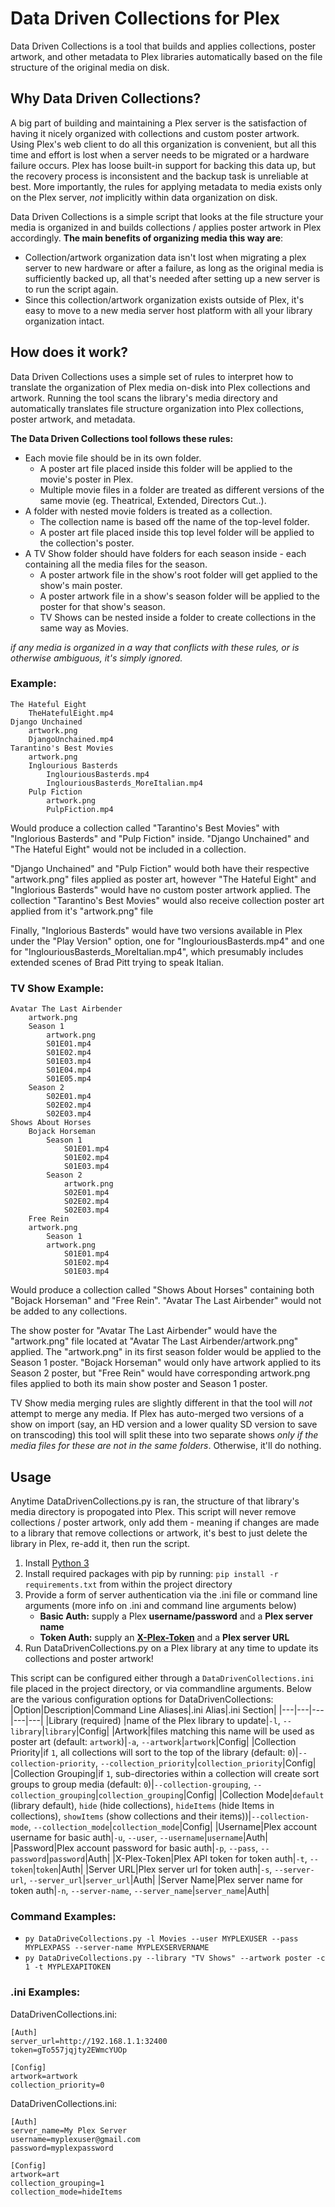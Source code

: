 # Data Driven Collections for Plex
Data Driven Collections is a tool that builds and applies collections, poster artwork, and other metadata to Plex libraries automatically based on the file structure of the original media on disk. 

## Why Data Driven Collections?

A big part of building and maintaining a Plex server is the satisfaction of having it nicely organized with collections and custom poster artwork. Using Plex's web client to do all this organization is convenient, but all this time and effort is lost when a server needs to be migrated or a hardware failure occurs. Plex has loose built-in support for backing this data up, but the recovery process is inconsistent and the backup task is unreliable at best. More importantly, the rules for applying metadata to media exists only on the Plex server, *not* implicitly within data organization on disk.

Data Driven Collections is a simple script that looks at the file structure your media is organized in and builds collections / applies poster artwork in Plex accordingly. **The main benefits of organizing media this way are**: 
* Collection/artwork organization data isn't lost when migrating a plex server to new hardware or after a failure, as long as the original media is sufficiently backed up, all that's needed after setting up a new server is to run the script again.
* Since this collection/artwork organization exists outside of Plex, it's easy to move to a new media server host platform with all your library organization intact.

## How does it work?
Data Driven Collections uses a simple set of rules to interpret how to translate the organization of Plex media on-disk into Plex collections and artwork. Running the tool scans the library's media directory and automatically translates file structure organization into Plex collections, poster artwork, and metadata. 

**The Data Driven Collections tool follows these rules:**
* Each movie file should be in its own folder.
    * A poster art file placed inside this folder will be applied to the movie's poster in Plex.
    * Multiple movie files in a folder are treated as different versions of the same movie (eg. Theatrical, Extended, Directors Cut..).
* A folder with nested movie folders is treated as a collection.
    * The collection name is based off the name of the top-level folder.
    * A poster art file placed inside this top level folder will be applied to the collection's poster.
* A TV Show folder should have folders for each season inside - each containing all the media files for the season.
   * A poster artwork file in the show's root folder will get applied to the show's main poster.
   * A poster artwork file in a show's season folder will be applied to the poster for that show's season.
   * TV Shows can be nested inside a folder to create collections in the same way as Movies.

*if any media is organized in a way that conflicts with these rules, or is otherwise ambiguous, it's simply ignored.*

### Example:

```
The Hateful Eight
    TheHatefulEight.mp4
Django Unchained
    artwork.png
    DjangoUnchained.mp4
Tarantino's Best Movies
    artwork.png
    Inglourious Basterds
        InglouriousBasterds.mp4
        InglouriousBasterds_MoreItalian.mp4
    Pulp Fiction
        artwork.png
        PulpFiction.mp4
```
Would produce a collection called "Tarantino's Best Movies" with "Inglorious Basterds" and "Pulp Fiction" inside. "Django Unchained" and "The Hateful Eight" would not be included in a collection.

"Django Unchained" and "Pulp Fiction" would both have their respective "artwork.png" files applied as poster art, however "The Hateful Eight" and "Inglorious Basterds" would have no custom poster artwork applied. The collection "Tarantino's Best Movies" would also receive collection poster art applied from it's "artwork.png" file

Finally, "Inglorious Basterds" would have two versions available in Plex under the "Play Version" option, one for "InglouriousBasterds.mp4" and one for "InglouriousBasterds_MoreItalian.mp4", which presumably includes extended scenes of Brad Pitt trying to speak Italian.

### TV Show Example:
```
Avatar The Last Airbender
    artwork.png
    Season 1
        artwork.png
        S01E01.mp4
        S01E02.mp4
        S01E03.mp4
        S01E04.mp4
        S01E05.mp4
    Season 2
        S02E01.mp4
        S02E02.mp4
        S02E03.mp4
Shows About Horses
    Bojack Horseman
        Season 1
            S01E01.mp4
            S01E02.mp4
            S01E03.mp4
        Season 2
            artwork.png
            S02E01.mp4
            S02E02.mp4
            S02E03.mp4
    Free Rein
    artwork.png
        Season 1
        artwork.png
            S01E01.mp4
            S01E02.mp4
            S01E03.mp4
```
Would produce a collection called "Shows About Horses" containing both "Bojack Horseman" and "Free Rein". "Avatar The Last Airbender" would not be added to any collections. 

The show poster for "Avatar The Last Airbender" would have the "artwork.png" file located at "Avatar The Last Airbender/artwork.png" applied. The "artwork.png" in its first season folder would be applied to the Season 1 poster. "Bojack Horseman" would only have artwork applied to its Season 2 poster, but "Free Rein" would have corresponding artwork.png files applied to both its main show poster and Season 1 poster.

TV Show media merging rules are slightly different in that the tool will *not* attempt to merge any media. If Plex has auto-merged two versions of a show on import (say, an HD version and a lower quality SD version to save on transcoding) this tool will split these into two separate shows *only if the media files for these are not in the same folders*. Otherwise, it'll do nothing.

## Usage
Anytime DataDrivenCollections.py is ran, the structure of that library's media directory is propogated into Plex. This script will never remove collections / poster artwork, only add them - meaning if changes are made to a library that remove collections or artwork, it's best to just delete the library in Plex, re-add it, then run the script.

1. Install [Python 3](https://www.python.org/downloads/)
2. Install required packages with pip by running: ```pip install -r requirements.txt``` from within the project directory
3. Provide a form of server authentication via the .ini file or command line arguments (more info on .ini and command line arguments below)
    * **Basic Auth:** supply a Plex **username/password** and a **Plex server name**
    * **Token Auth:** supply an **[X-Plex-Token](https://support.plex.tv/articles/204059436-finding-an-authentication-token-x-plex-token/)** and a **Plex server URL**
4. Run DataDrivenCollections.py on a Plex library at any time to update its collections and poster artwork!

This script can be configured either through a ```DataDrivenCollections.ini``` file placed in the project directory, or via commandline arguments. Below are the various configuration options for DataDrivenCollections:
|Option|Description|Command Line Aliases|.ini Alias|.ini Section|
|---|---|---|---|---|
|Library (required) |name of the Plex library to update|```-l```, ```--library```|```library```|Config|
|Artwork|files matching this name will be used as poster art (default: ```artwork```)|```-a```, ```--artwork```|```artwork```|Config|
|Collection Priority|if ```1```, all collections will sort to the top of the library (default: ```0```)|```--collection-priority```, ```--collection_priority```|```collection_priority```|Config|
|Collection Grouping|if ```1```, sub-directories within a collection will create sort groups to group media (default: ```0```)|```--collection-grouping```, ```--collection_grouping```|```collection_grouping```|Config|
|Collection Mode|```default``` (library default), ```hide``` (hide collections), ```hideItems``` (hide Items in collections), ```showItems``` (show collections and their items))|```--collection-mode```, ```--collection_mode```|```collection_mode```|Config|
|Username|Plex account username for basic auth|```-u```, ```--user```, ```--username```|```username```|Auth|
|Password|Plex account password for basic auth|```-p```, ```--pass```, ```--password```|```password```|Auth|
|X-Plex-Token|Plex API token for token auth|```-t```, ```--token```|```token```|Auth|
|Server URL|Plex server url for token auth|```-s```, ```--server-url```, ```--server_url```|```server_url```|Auth|
|Server Name|Plex server name for token auth|```-n```, ```--server-name```, ```--server_name```|```server_name```|Auth|

### Command Examples:
* ```py DataDriveCollections.py -l Movies --user MYPLEXUSER --pass MYPLEXPASS --server-name MYPLEXSERVERNAME```
* ```py DataDriveCollections.py --library "TV Shows" --artwork poster -c 1 -t MYPLEXAPITOKEN```

### .ini Examples:
DataDrivenCollections.ini:
```
[Auth]
server_url=http://192.168.1.1:32400
token=gTo557jqjty2EWmcYUOp

[Config]
artwork=artwork
collection_priority=0
```

DataDrivenCollections.ini:
```
[Auth]
server_name=My Plex Server
username=myplexuser@gmail.com
password=myplexpassword

[Config]
artwork=art
collection_grouping=1
collection_mode=hideItems
```
